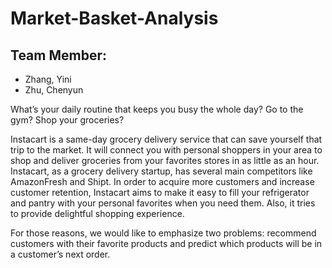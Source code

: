 # Market-Basket-Analysis

## Team Member:
- Zhang, Yini
- Zhu, Chenyun


What’s your daily routine that keeps you busy the whole day? Go to the gym? Shop your groceries? <br>

Instacart is a same-day grocery delivery service that can save yourself that trip to the market. It will connect you with personal shoppers in your area to shop and deliver groceries from your favorites stores in as little as an hour. Instacart, as a grocery delivery startup, has several main competitors like AmazonFresh and Shipt. In order to acquire more customers and increase customer retention, Instacart aims to make it easy to fill your refrigerator and pantry with your personal favorites when you need them. Also, it tries to provide delightful shopping experience. <br>

For those reasons, we would like to emphasize two problems: recommend customers with their favorite products and predict which products will be in a customer’s next order.
